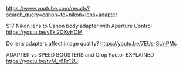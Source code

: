 https://www.youtube.com/results?search_query=canon+to+nikon+lens+adapter

$17 Nikon lens to Canon body adapter with Aperture Control
https://youtu.be/vTkl2OKyHOM

Do lens adapters affect image quality?
https://youtu.be/7EUs-SUnPMs

ADAPTER vs SPEED BOOSTERS and Crop Factor EXPLAINED
https://youtu.be/tvM_r6Rr12U
